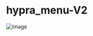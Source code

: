 # hypra_menu-V2
![image](https://user-images.githubusercontent.com/104398254/202042495-af718e02-9504-4ecb-843f-6eafd11bdfbe.png)
